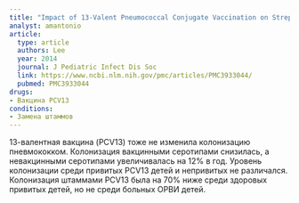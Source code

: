 ```yaml
---
title: "Impact of 13-Valent Pneumococcal Conjugate Vaccination on Streptococcus pneumoniae Carriage in Young Children in Massachusetts"
analyst: amantonio
article:
  type: article
  authors: Lee
  year: 2014
  journal: J Pediatric Infect Dis Soc
  link: https://www.ncbi.nlm.nih.gov/pmc/articles/PMC3933044/
  pubmed: PMC3933044
drugs:
- Вакцина PCV13
conditions:
- Замена штаммов
---
```


13-валентная вакцина (PCV13) тоже не изменила колонизацию пневмококком. Колонизация вакцинными серотипами снизилась, а невакцинными серотипами увеличивалась на 12% в год.
Уровень колонизации среди привитых PCV13 детей и непривитых не различался.
Колонизация штаммами PCV13 была на 70% ниже среди здоровых привитых детей, но не среди больных ОРВИ детей.
